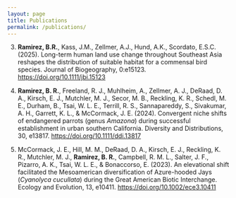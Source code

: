 ```yaml
---
layout: page
title: Publications
permalink: /publications/
---
```


3. **Ramirez, B.R.**, Kass, J.M., Zellmer, A.J., Hund, A.K., Scordato, E.S.C. (2025). Long-term human land use change throughout Southeast Asia reshapes the distribution of suitable habitat for a commensal bird species. Journal of Biogeography, 0:e15123. https://doi.org/10.1111/jbi.15123

2. **Ramirez, B. R.**, Freeland, R. J., Muhlheim, A., Zellmer, A. J., DeRaad, D. A., Kirsch, E. J., Mutchler, M. J., Secor, M. B., Reckling, K. R., Schedl, M. E., Durham, B., Tsai, W. L. E., Terrill, R. S., Sannapareddy, S., Sivakumar, A. H., Garrett, K. L., & McCormack, J. E. (2024). Convergent niche shifts of endangered parrots (genus *Amazona*) during successful establishment in urban southern California. Diversity and Distributions, 30, e13817. https://doi.org/10.1111/ddi.13817

1. McCormack, J. E., Hill, M. M., DeRaad, D. A., Kirsch, E. J., Reckling, K. R., Mutchler, M. J., **Ramirez, B. R.**, Campbell, R. M. L., Salter, J. F., Pizarro, A. K., Tsai, W. L. E., & Bonaccorso, E. (2023). An elevational shift facilitated the Mesoamerican diversification of Azure-hooded Jays (*Cyanolyca cucullata*) during the Great American Biotic Interchange. Ecology and Evolution, 13, e10411. https://doi.org/10.1002/ece3.10411
